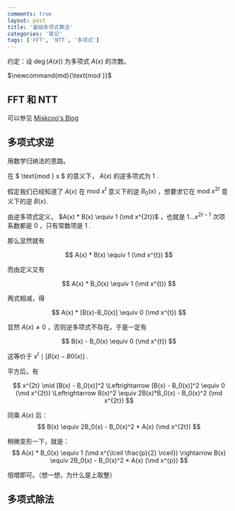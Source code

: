 ```yaml
---
comments: true
layout: post
title: '基础多项式算法'
categories: '笔记'
tags: ['FFT', 'NTT', '多项式']
---
```


约定：设 $\deg(A(x))$ 为多项式 $A(x)$ 的次数。

$\newcommand{md}{\text{mod }}$

## FFT 和 NTT

可以参见 [Miskcoo's Blog]()

## 多项式求逆

用数学归纳法的思路。

在 $ \text{mod } x $ 的意义下， $A(x)$ 的逆多项式为 $1$ .   

假定我们已经知道了 $A(x)$ 在 $\text{mod }x^t$ 意义下的逆 $B_0(x)$ ，想要求它在 $\text{mod }x^{2t}$ 意义下的逆 $B(x)$.    

由逆多项式定义， $A(x) * B(x) \equiv 1 (\md x^{2t})$ ，也就是 $1 \dots x^{2t-1}$ 次项系数都是 $0$ ，只有常数项是 $1$ .     

那么显然就有 

$$
A(x) * B(x) \equiv 1 (\md x^{t})
$$

而由定义又有   

$$
A(x) * B_0(x) \equiv 1 (\md x^{t})
$$

两式相减，得   

$$
A(x) * [B(x)-B_0(x)] \equiv 0 (\md x^{t})
$$

显然 $A(x) \ne 0$ ，否则逆多项式不存在。于是一定有 

$$
B(x) - B_0(x) \equiv 0 (\md x^{t})
$$

这等价于 $x^t \mid [B(x) - B0(x)]$ .     

平方后，有 

$$
x^{2t} \mid [B(x) - B_0(x)]^2 \Leftrightarrow [B(x) - B_0(x)]^2 \equiv 0 (\md x^{2t}) \Leftrightarrow B(x)^2 \equiv 2B(x)*B_0(x) - B_0(x)^2 (\md x^{2t})
$$

同乘 $A(x)$ 后： 
$$
B(x) \equiv 2B_0(x) - B_0(x)^2 * A(x) (\md x^{2t})
$$

稍微变形一下，就是： 
$$
A(x) * B_0(x) \equiv 1 (\md x^{\lceil \frac{p}{2} \rceil}) \rightarrow B(x) \equiv 2B_0(x) - B_0(x)^2 * A(x) (\md x^{p})
$$

倍增即可。（想一想，为什么是上取整）    

## 多项式除法







